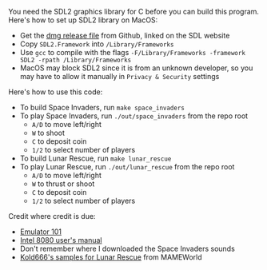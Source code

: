 You need the SDL2 graphics library for C before you can build this program. Here's how to set up SDL2 library on MacOS:

- Get the [dmg release file](https://www.libsdl.org) from Github, linked on the SDL website
- Copy `SDL2.Framework` into `/Library/Frameworks`
- Use `gcc` to compile with the flags `-F/Library/Frameworks -framework SDL2 -rpath /Library/Frameworks`
- MacOS may block SDL2 since it is from an unknown developer, so you may have to allow it manually in `Privacy & Security` settings

Here's how to use this code:

- To build Space Invaders, run `make space_invaders`
- To play Space Invaders, run `./out/space_invaders` from the repo root
    - `A/D` to move left/right
    - `W` to shoot
    - `C` to deposit coin
    - `1/2` to select number of players
- To build Lunar Rescue, run `make lunar_rescue`
- To play Lunar Rescue, run `./out/lunar_rescue` from the repo root
    - `A/D` to move left/right
    - `W` to thrust or shoot
    - `C` to deposit coin
    - `1/2` to select number of players

Credit where credit is due:

- [Emulator 101](http://emulator101.com)
- [Intel 8080 user's manual](http://bitsavers.trailing-edge.com/components/intel/MCS80/98-153B_Intel_8080_Microcomputer_Systems_Users_Manual_197509.pdf)
- Don't remember where I downloaded the Space Invaders sounds
- [Kold666's samples for Lunar Rescue](https://samples.mameworld.info) from MAMEWorld
